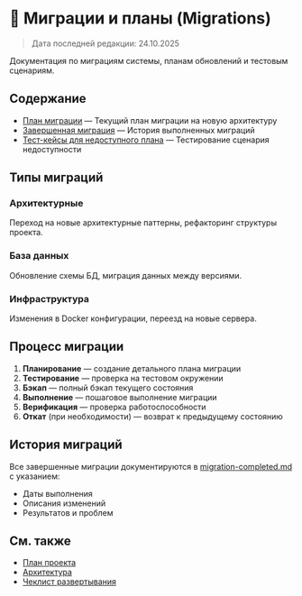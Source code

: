 # 🚀 Миграции и планы (Migrations)

> Дата последней редакции: 24.10.2025

Документация по миграциям системы, планам обновлений и тестовым сценариям.

## Содержание

- [План миграции](migration-plan.md) — Текущий план миграции на новую архитектуру
- [Завершенная миграция](migration-completed.md) — История выполненных миграций
- [Тест-кейсы для недоступного плана](test-cases-plan-unavailable.md) — Тестирование сценария недоступности

## Типы миграций

### Архитектурные
Переход на новые архитектурные паттерны, рефакторинг структуры проекта.

### База данных
Обновление схемы БД, миграция данных между версиями.

### Инфраструктура
Изменения в Docker конфигурации, переезд на новые сервера.

## Процесс миграции

1. **Планирование** — создание детального плана миграции
2. **Тестирование** — проверка на тестовом окружении
3. **Бэкап** — полный бэкап текущего состояния
4. **Выполнение** — пошаговое выполнение миграции
5. **Верификация** — проверка работоспособности
6. **Откат** (при необходимости) — возврат к предыдущему состоянию

## История миграций

Все завершенные миграции документируются в [migration-completed.md](migration-completed.md) с указанием:
- Даты выполнения
- Описания изменений
- Результатов и проблем

## См. также

- [План проекта](../internal/roadmap.md)
- [Архитектура](../architecture/)
- [Чеклист развертывания](../guides/deployment/deployment-checklist.md)

